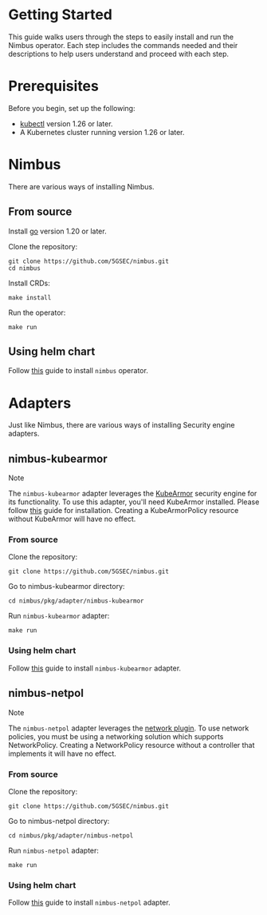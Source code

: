 # Getting Started

This guide walks users through the steps to easily install and run the Nimbus operator. Each step includes the commands
needed and their descriptions to help users understand and proceed with each step.

# Prerequisites

Before you begin, set up the following:

- [kubectl](https://kubernetes.io/docs/tasks/tools/#kubectl) version 1.26 or later.
- A Kubernetes cluster running version 1.26 or later.

# Nimbus

There are various ways of installing Nimbus.

## From source

Install [go](https://go.dev/doc/install) version 1.20 or later.

Clone the repository:

```shell
git clone https://github.com/5GSEC/nimbus.git
cd nimbus
```

Install CRDs:

```shell
make install
```

Run the operator:

```shell
make run
```

## Using helm chart

Follow [this](../deployments/nimbus/Readme.md) guide to install `nimbus` operator.

# Adapters

Just like Nimbus, there are various ways of installing Security engine adapters.

## nimbus-kubearmor

> [!Note]
> The `nimbus-kubearmor` adapter leverages the [KubeArmor](https://kubearmor.io) security engine for its functionality.
> To use this adapter, you'll need KubeArmor installed. Please
> follow [this](https://github.com/kubearmor/KubeArmor/blob/main/getting-started/deployment_guide.md) guide for
> installation.
> Creating a KubeArmorPolicy resource without KubeArmor will have no effect.

### From source

Clone the repository:

```shell
git clone https://github.com/5GSEC/nimbus.git
```

Go to nimbus-kubearmor directory:

```shell
cd nimbus/pkg/adapter/nimbus-kubearmor
```

Run `nimbus-kubearmor` adapter:

```shell
make run
```

### Using helm chart

Follow [this](../deployments/nimbus-kubearmor/Readme.md) guide to install `nimbus-kubearmor` adapter.

## nimbus-netpol

> [!Note]
> The `nimbus-netpol` adapter leverages
> the [network plugin](https://kubernetes.io/docs/concepts/extend-kubernetes/compute-storage-net/network-plugins/).
> To use network policies, you must be using a networking solution which supports NetworkPolicy. Creating a
> NetworkPolicy resource without a controller that implements it will have no effect.

### From source

Clone the repository:

```shell
git clone https://github.com/5GSEC/nimbus.git
```

Go to nimbus-netpol directory:

```shell
cd nimbus/pkg/adapter/nimbus-netpol
```

Run `nimbus-netpol` adapter:

```shell
make run
```

### Using helm chart

Follow [this](../deployments/nimbus-netpol/Readme.md) guide to install `nimbus-netpol` adapter.

